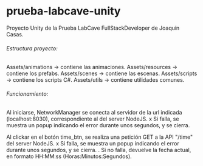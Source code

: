 # prueba-labcave-unity
Proyecto Unity de la Prueba LabCave FullStackDeveloper de Joaqu&iacute;n Casas.

###### Estructura proyecto:
Assets/animations -> contiene las animaciones.
Assets/resources  -> contiene los prefabs.
Assets/scenes     -> contiene las escenas.
Assets/scripts    -> contiene los scripts C#.
Assets/utils      -> contiene utilidades comunes.

###### Funcionamiento:
Al iniciarse, NetworkManager se conecta al servidor de la url indicada (localhost:8030),
correspondiente al del server NodeJS.
x Si falla, se muestra un popup indicando el error durante unos segundos, y se cierra.

Al clickar en el bot&oacute;n time_btn, se realiza una petici&oacute;n GET
a la API "/time" del server NodeJS.
x Si falla, se muestra un popup indicando el error durante unos segundos, y se cierra.
. Si no falla, devuelve la fecha actual, en formato HH:MM:ss (Horas:Minutos:Segundos).
